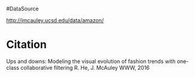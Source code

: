 #DataSource

http://jmcauley.ucsd.edu/data/amazon/

# Citation


Ups and downs: Modeling the visual evolution of fashion trends with one-class collaborative filtering
R. He, J. McAuley
WWW, 2016

